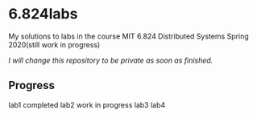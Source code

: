 # 6.824labs
My solutions to labs in the course MIT 6.824 Distributed Systems Spring 2020(still work in progress)

*I will change this repository to be private as soon as finished.*

## Progress
lab1 completed
lab2 work in progress
lab3 
lab4 
